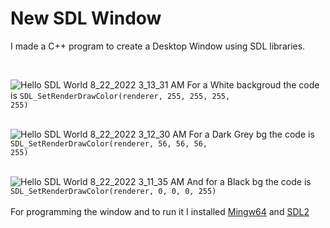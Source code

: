 <h1>New SDL Window</h1></a><div><p>I made a C++ program to create a Desktop Window using SDL libraries.</b></p><br>

![Hello SDL World 8_22_2022 3_13_31 AM](https://user-images.githubusercontent.com/110944766/186040343-bad336be-d614-44ae-b98c-58af9a6a61c6.png)
For a White backgroud the code is <code>SDL_SetRenderDrawColor(renderer, 255, 255, 255, 255)</code><br>

<br>![Hello SDL World 8_22_2022 3_12_30 AM](https://user-images.githubusercontent.com/110944766/186040139-930dd3e7-3ed2-4e35-a9f0-758ed899fbc5.png)
For a Dark Grey bg the code is <code>SDL_SetRenderDrawColor(renderer, 56, 56, 56, 255)</code><br>

<br>![Hello SDL World 8_22_2022 3_11_35 AM](https://user-images.githubusercontent.com/110944766/186040225-c7e94c8c-b8fe-416a-bc6c-12c24a42aae1.png)
And for a Black bg the code is <code>SDL_SetRenderDrawColor(renderer, 0, 0, 0, 255)</code><br>
<br>For programming the window and to run it I installed [Mingw64](https://sourceforge.net/projects/mingw-w64/files/Toolchains%20targetting%20Win64/Personal%20Builds/mingw-builds/8.1.0/threads-win32/seh/x86_64-8.1.0-release-win32-seh-rt_v6-rev0.7z/download) and [SDL2](https://www.libsdl.org/download-2.0.php)
